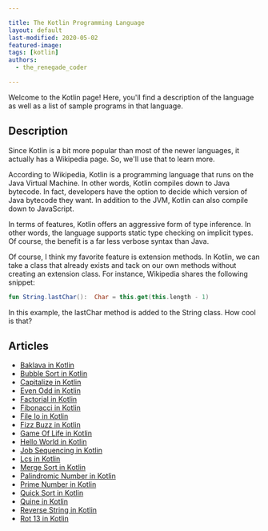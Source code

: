 ```yaml
---

title: The Kotlin Programming Language
layout: default
last-modified: 2020-05-02
featured-image: 
tags: [kotlin]
authors:
  - the_renegade_coder

---
```


Welcome to the Kotlin page! Here, you'll find a description of the language as well as a list of sample programs in that language.

## Description

Since Kotlin is a bit more popular than most of the newer languages, it 
actually has a Wikipedia page. So, we'll use that to learn more.

According to Wikipedia, Kotlin is a programming language that runs on 
the Java Virtual Machine. In other words, Kotlin compiles down to Java 
bytecode. In fact, developers have the option to decide which version 
of Java bytecode they want. In addition to the JVM, Kotlin can also 
compile down to JavaScript.

In terms of features, Kotlin offers an aggressive form of type inference. 
In other words, the language supports static type checking on implicit 
types. Of course, the benefit is a far less verbose syntax than Java.

Of course, I think my favorite feature is extension methods. In Kotlin, 
we can take a class that already exists and tack on our own methods 
without creating an extension class. For instance, Wikipedia shares 
the following snippet:

```kotlin
fun String.lastChar():  Char = this.get(this.length - 1)
```

In this example, the lastChar method is added to the String class. How cool is that?


## Articles

- [Baklava in Kotlin](https://sampleprograms.io/projects/baklava/kotlin)
- [Bubble Sort in Kotlin](https://sampleprograms.io/projects/bubble-sort/kotlin)
- [Capitalize in Kotlin](https://sampleprograms.io/projects/capitalize/kotlin)
- [Even Odd in Kotlin](https://sampleprograms.io/projects/even-odd/kotlin)
- [Factorial in Kotlin](https://sampleprograms.io/projects/factorial/kotlin)
- [Fibonacci in Kotlin](https://sampleprograms.io/projects/fibonacci/kotlin)
- [File Io in Kotlin](https://sampleprograms.io/projects/file-io/kotlin)
- [Fizz Buzz in Kotlin](https://sampleprograms.io/projects/fizz-buzz/kotlin)
- [Game Of Life in Kotlin](https://sampleprograms.io/projects/game-of-life/kotlin)
- [Hello World in Kotlin](https://sampleprograms.io/projects/hello-world/kotlin)
- [Job Sequencing in Kotlin](https://sampleprograms.io/projects/job-sequencing/kotlin)
- [Lcs in Kotlin](https://sampleprograms.io/projects/lcs/kotlin)
- [Merge Sort in Kotlin](https://sampleprograms.io/projects/merge-sort/kotlin)
- [Palindromic Number in Kotlin](https://sampleprograms.io/projects/palindromic-number/kotlin)
- [Prime Number in Kotlin](https://sampleprograms.io/projects/prime-number/kotlin)
- [Quick Sort in Kotlin](https://sampleprograms.io/projects/quick-sort/kotlin)
- [Quine in Kotlin](https://sampleprograms.io/projects/quine/kotlin)
- [Reverse String in Kotlin](https://sampleprograms.io/projects/reverse-string/kotlin)
- [Rot 13 in Kotlin](https://sampleprograms.io/projects/rot-13/kotlin)